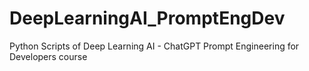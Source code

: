 # DeepLearningAI_PromptEngDev
Python Scripts of Deep Learning AI - ChatGPT Prompt Engineering for Developers course
